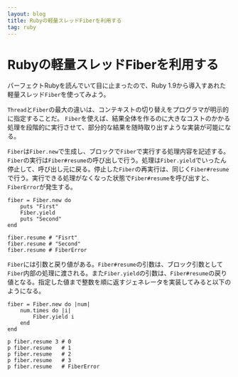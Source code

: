 ```yaml
---
layout: blog
title: Rubyの軽量スレッドFiberを利用する
tag: ruby
---
```


# Rubyの軽量スレッドFiberを利用する

パーフェクトRubyを読んでいて目に止まったので、Ruby 1.9から導入すあれた軽量スレッド`Fiber`を使ってみよう。

`Thread`と`Fiber`の最大の違いは、コンテキストの切り替えをプログラマが明示的に指定することだ。
`Fiber`を使えば、結果全体を作るのに大きなコストのかかる処理を段階的に実行させて、部分的な結果を随時取り出すような実装が可能になる。

`Fiber`は`Fiber.new`で生成し、ブロックで`Fiber`で実行する処理内容を記述する。`Fiber`の実行は`Fiber#resume`の呼び出しで行う。処理は`Fiber.yield`でいったん停止して、呼び出し元に戻る。停止した`Fiber`の再実行は、同じく`Fiber#resume`で行う。実行できる処理がなくなった状態で`Fiber#resume`を呼び出すと、`FiberError`が発生する。

~~~~
fiber = Fiber.new do
	puts "First"
	Fiber.yield
	puts "Second"
end

fiber.resume # "Fisrt"
fiber.resume # "Second"
fiber.resume # FiberError
~~~~

`Fiber`には引数と戻り値がある。`Fiber#resume`の引数は、ブロック引数として`Fiber`内部の処理に渡される。また`Fiber.yield`の引数は、`Fiber#resume`の戻り値となる。指定した値まで整数を順に返すジェネレータを実装してみると以下のようになる。

~~~~
fiber = Fiber.new do |num|
	num.times do |i|
		Fiber.yield i
	end
end

p fiber.resume 3 # 0
p fiber.resume   # 1
p fiber.resume   # 2
p fiber.resume   # 3
p fiber.resume   # FiberError
~~~~
